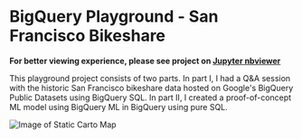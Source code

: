 # BigQuery Playground - San Francisco Bikeshare
**For better viewing experience, please see project on [Jupyter nbviewer](https://nbviewer.jupyter.org/github/chenliny/SF_Bikeshare_BigQuery/blob/master/SF_Bikeshare_BigQuery.ipynb)**

This playground project consists of two parts. In part I, I had a Q&A session with the historic San Francisco bikeshare data hosted on Google's BigQuery Public Datasets using BigQuery SQL. In part II, I created a proof-of-concept ML model using BigQuery ML in BigQuery using pure SQL. 

![Image of Static Carto Map](https://github.com/chenliny/SF_Bikeshare_BigQuery/blob/master/Bikeshare_pickup_events.png)
